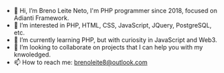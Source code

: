 - 👋 Hi, I’m Breno Leite Neto, I'm PHP programmer since 2018, focused on Adianti Framework.
- 👀 I’m interested in PHP, HTML, CSS, JavaScript, JQuery, PostgreSQL, etc.
- 🌱 I’m currently learning PHP, but with curiosity in JavaScript and Web3.
- 💞️ I’m looking to collaborate on projects that I can help you with my knwoledged.
- 📫 How to reach me: brenoleite8@outlook.com

<!---
brenoleite8/brenoleite8 is a ✨ special ✨ repository because its `README.md` (this file) appears on your GitHub profile.
You can click the Preview link to take a look at your changes.
--->
